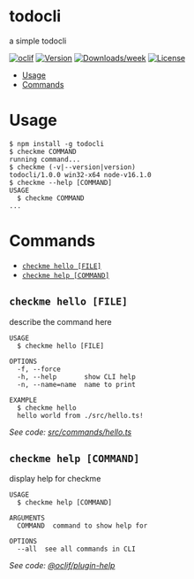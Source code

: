 todocli
=======

a simple todocli

[![oclif](https://img.shields.io/badge/cli-oclif-brightgreen.svg)](https://oclif.io)
[![Version](https://img.shields.io/npm/v/todocli.svg)](https://npmjs.org/package/todocli)
[![Downloads/week](https://img.shields.io/npm/dw/todocli.svg)](https://npmjs.org/package/todocli)
[![License](https://img.shields.io/npm/l/todocli.svg)](https://github.com/Mahmedabid/bootcamp-2021-proj-sub/blob/master/package.json)

<!-- toc -->
* [Usage](#usage)
* [Commands](#commands)
<!-- tocstop -->
# Usage
<!-- usage -->
```sh-session
$ npm install -g todocli
$ checkme COMMAND
running command...
$ checkme (-v|--version|version)
todocli/1.0.0 win32-x64 node-v16.1.0
$ checkme --help [COMMAND]
USAGE
  $ checkme COMMAND
...
```
<!-- usagestop -->
# Commands
<!-- commands -->
* [`checkme hello [FILE]`](#checkme-hello-file)
* [`checkme help [COMMAND]`](#checkme-help-command)

## `checkme hello [FILE]`

describe the command here

```
USAGE
  $ checkme hello [FILE]

OPTIONS
  -f, --force
  -h, --help       show CLI help
  -n, --name=name  name to print

EXAMPLE
  $ checkme hello
  hello world from ./src/hello.ts!
```

_See code: [src/commands/hello.ts](https://github.com/Mahmedabid/bootcamp-2021-proj-sub/blob/v1.0.0/src/commands/hello.ts)_

## `checkme help [COMMAND]`

display help for checkme

```
USAGE
  $ checkme help [COMMAND]

ARGUMENTS
  COMMAND  command to show help for

OPTIONS
  --all  see all commands in CLI
```

_See code: [@oclif/plugin-help](https://github.com/oclif/plugin-help/blob/v3.2.2/src/commands/help.ts)_
<!-- commandsstop -->

